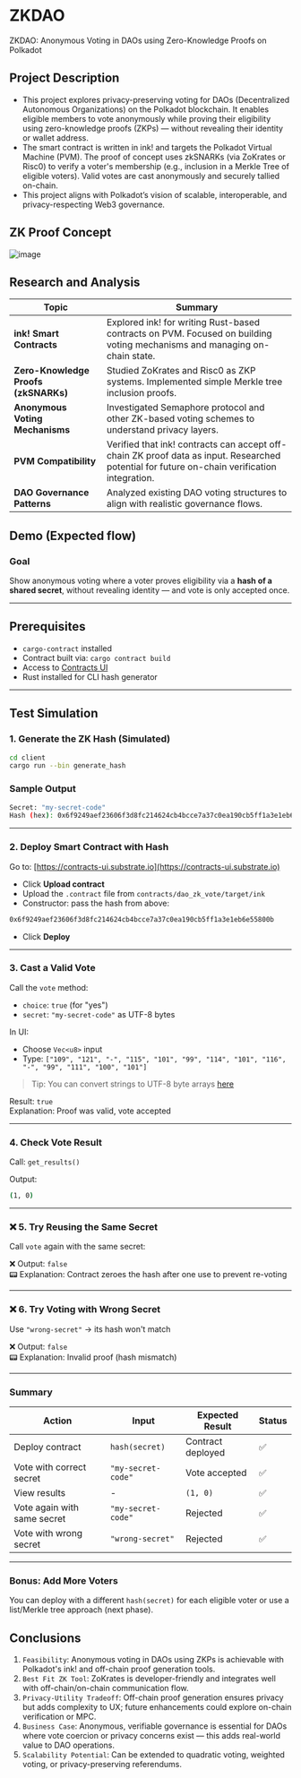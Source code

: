 # ZKDAO
ZKDAO: Anonymous Voting in DAOs using Zero-Knowledge Proofs on Polkadot

## Project Description

* This project explores privacy-preserving voting for DAOs (Decentralized Autonomous Organizations) on the Polkadot blockchain. It enables eligible members to vote anonymously while proving their eligibility using zero-knowledge proofs (ZKPs) — without revealing their identity or wallet address.
* The smart contract is written in ink! and targets the Polkadot Virtual Machine (PVM). The proof of concept uses zkSNARKs (via ZoKrates or Risc0) to verify a voter's membership (e.g., inclusion in a Merkle Tree of eligible voters). Valid votes are cast anonymously and securely tallied on-chain.
* This project aligns with Polkadot’s vision of scalable, interoperable, and privacy-respecting Web3 governance.

## ZK Proof Concept
![image](https://github.com/user-attachments/assets/023fd870-999f-4a48-a76a-9c95edce20a0)

## Research and Analysis

| Topic                         | Summary                                                                 |
|------------------------------|-------------------------------------------------------------------------|
| **ink! Smart Contracts**      | Explored ink! for writing Rust-based contracts on PVM. Focused on building voting mechanisms and managing on-chain state. |
| **Zero-Knowledge Proofs (zkSNARKs)** | Studied ZoKrates and Risc0 as ZKP systems. Implemented simple Merkle tree inclusion proofs. |
| **Anonymous Voting Mechanisms** | Investigated Semaphore protocol and other ZK-based voting schemes to understand privacy layers. |
| **PVM Compatibility**         | Verified that ink! contracts can accept off-chain ZK proof data as input. Researched potential for future on-chain verification integration. |
| **DAO Governance Patterns**   | Analyzed existing DAO voting structures to align with realistic governance flows. |

## Demo (Expected flow)

### Goal

Show anonymous voting where a voter proves eligibility via a **hash of a shared secret**, without revealing identity — and vote is only accepted once.

---

## Prerequisites

- `cargo-contract` installed
- Contract built via: `cargo contract build`
- Access to [Contracts UI](https://contracts-ui.substrate.io)
- Rust installed for CLI hash generator

---

## Test Simulation

### 1. Generate the ZK Hash (Simulated)

```bash
cd client
cargo run --bin generate_hash
```

### Sample Output

```bash
Secret: "my-secret-code"
Hash (hex): 0x6f9249aef23606f3d8fc214624cb4bcce7a37c0ea190cb5ff1a3e1eb6e55800b
```

---

### 2. Deploy Smart Contract with Hash

Go to: [https://contracts-ui.substrate.io](https://contracts-ui.substrate.io)

- Click **Upload contract**
- Upload the `.contract` file from `contracts/dao_zk_vote/target/ink`
- Constructor: pass the hash from above:
  
```bash
0x6f9249aef23606f3d8fc214624cb4bcce7a37c0ea190cb5ff1a3e1eb6e55800b
```

- Click **Deploy**

---

### 3. Cast a Valid Vote

Call the `vote` method:

- `choice`: `true` (for "yes")
- `secret`: `"my-secret-code"` as UTF-8 bytes

In UI:
- Choose `Vec<u8>` input
- Type: `["109", "121", "-", "115", "101", "99", "114", "101", "116", "-", "99", "111", "100", "101"]`

> Tip: You can convert strings to UTF-8 byte arrays [here](https://onlineutf8tools.com/convert-text-to-utf8)

Result: `true`  
Explanation: Proof was valid, vote accepted

---

### 4. Check Vote Result

Call: `get_results()`

Output:
```bash
(1, 0)
```

---

### ❌ 5. Try Reusing the Same Secret

Call `vote` again with the same secret:

❌ Output: `false`  
📟 Explanation: Contract zeroes the hash after one use to prevent re-voting

---

### ❌ 6. Try Voting with Wrong Secret

Use `"wrong-secret"` → its hash won't match

❌ Output: `false`  
📟 Explanation: Invalid proof (hash mismatch)

---

### Summary

| Action                         | Input                 | Expected Result | Status |
|-------------------------------|------------------------|-----------------|--------|
| Deploy contract               | `hash(secret)`         | Contract deployed | ✅     |
| Vote with correct secret      | `"my-secret-code"`     | Vote accepted    | ✅     |
| View results                  | -                      | `(1, 0)`         | ✅     |
| Vote again with same secret   | `"my-secret-code"`     | Rejected         | ✅     |
| Vote with wrong secret        | `"wrong-secret"`       | Rejected         | ✅     |

---

### Bonus: Add More Voters

You can deploy with a different `hash(secret)` for each eligible voter or use a list/Merkle tree approach (next phase).



## Conclusions
1. `Feasibility`: Anonymous voting in DAOs using ZKPs is achievable with Polkadot's ink! and off-chain proof generation tools.
2. `Best Fit ZK Tool`: ZoKrates is developer-friendly and integrates well with off-chain/on-chain communication flow.
3. `Privacy-Utility Tradeoff`: Off-chain proof generation ensures privacy but adds complexity to UX; future enhancements could explore on-chain verification or MPC.
4. `Business Case`: Anonymous, verifiable governance is essential for DAOs where vote coercion or privacy concerns exist — this adds real-world value to DAO operations.
5. `Scalability Potential`: Can be extended to quadratic voting, weighted voting, or privacy-preserving referendums.

